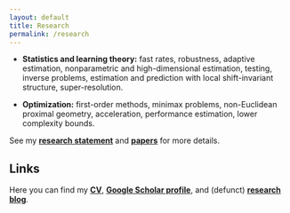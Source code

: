 ```yaml
---
layout: default
title: Research
permalink: /research
---
```


* __Statistics and learning theory:__ fast rates, robustness, adaptive estimation, nonparametric and high-dimensional estimation, testing, inverse problems, estimation and prediction with local shift-invariant structure, super-resolution.  
  
  
* __Optimization:__ first-order methods, minimax problems, non-Euclidean proximal geometry, acceleration, performance estimation, lower complexity bounds.  

See my [__research statement__](assets/research_statement.pdf) and [__papers__](/papers) for more details.

## Links ##

Here you can find my [__CV__](assets/dmitrii_ostrovskii_CV.pdf), [__Google Scholar profile__](https://scholar.google.fr/citations?user=2IvZJ3cAAAAJ&hl=en), and (defunct) [__research blog__](https://ostrodmit.github.io/blog/).